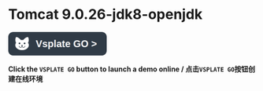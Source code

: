 # Tomcat 9.0.26-jdk8-openjdk

<a href="https://www.vsplate.com/?docker-compose=https://github.com/vsplate/dcenvs/tomcat/9.0.26-jdk8-openjdk"><img alt="VSPLATE GO" src="https://raw.githubusercontent.com/vsplate/images/master/vsgo_btn.png" width="200px"></a>

**Click the `VSPLATE GO` button to launch a demo online / 点击`VSPLATE GO`按钮创建在线环境**